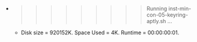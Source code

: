 * >>>>>>>>> Running inst-min-con-05-keyring-aptly.sh ...
  * Disk size = 920152K. Space Used = 4K. Runtime = 00:00:00:01.
